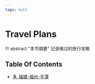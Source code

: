 ```yaml
---
tags: null
---
```


# Travel Plans

!!! abstract "本节摘要"
    记录做过的旅行攻略

## Table Of Contents

- [🏝️ 福建-福州-平潭](202408/20240831.md)
